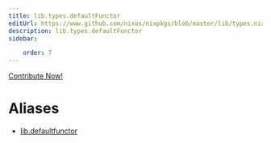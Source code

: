 ```yaml
---
title: lib.types.defaultFunctor
editUrl: https://www.github.com/nixos/nixpkgs/blob/master/lib/types.nix#L99C20
description: lib.types.defaultFunctor
sidebar:

    order: 7
---
```


<a href="https://www.github.com/nixos/nixpkgs/blob/master/lib/types.nix#L99C20">Contribute Now!</a>


# Aliases

- [lib.defaultfunctor](/nix-doc-comments/reference/lib/lib-defaultfunctor)


